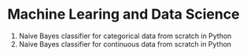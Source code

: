 # Machine Learing and Data Science
1) Naive Bayes classifier for categorical data from scratch in Python 
2) Naive Bayes classifier for continuous data from scratch in Python 